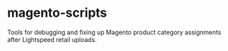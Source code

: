 magento-scripts
=======================

Tools for debugging and fixing up Magento product category assignments after Lightspeed retail uploads.
